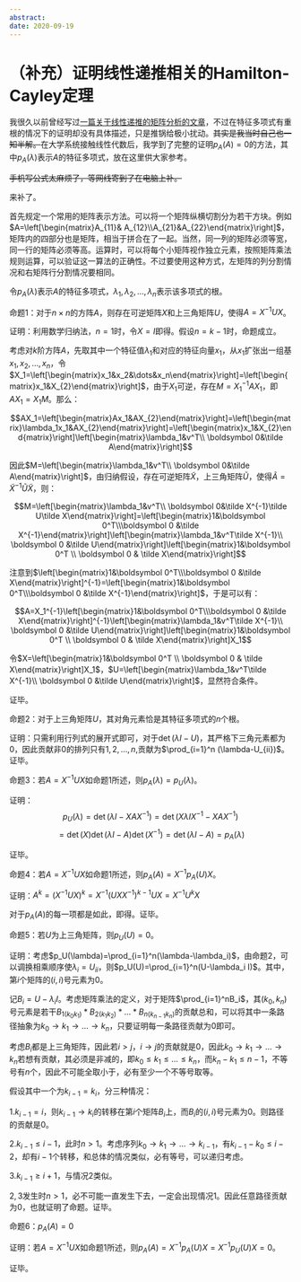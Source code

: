 ```yaml
---
abstract: 
date: 2020-09-19
---
```


# （补充）证明线性递推相关的Hamilton-Cayley定理

我很久以前曾经写过[一篇关于线性递推的矩阵分析的文章](https://www.cnblogs.com/Mr-Spade/p/9832418.html)，不过在特征多项式有重根的情况下的证明却没有具体描述，只是推锅给极小扰动。~~其实是我当时自己也一知半解。~~在大学系统接触线性代数后，我学到了完整的证明$p_A(A)=0$的方法，其中$p_A(\lambda)$表示$A$的特征多项式，放在这里供大家参考。

~~手机写公式太麻烦了，等网线寄到了在电脑上补。~~

来补了。

首先规定一个常用的矩阵表示方法。可以将一个矩阵纵横切割分为若干方块。例如$A=\left[\begin{matrix}A_{11}& A_{12}\\A_{21}&A_{22}\end{matrix}\right]$，矩阵内的四部分也是矩阵，相当于拼合在了一起。当然，同一列的矩阵必须等宽，同一行的矩阵必须等高。运算时，可以将每个小矩阵视作独立元素，按照矩阵乘法规则运算，可以验证这一算法的正确性。不过要使用这种方式，左矩阵的列分割情况和右矩阵行分割情况要相同。

令$p_A(\lambda)$表示$A$的特征多项式，$\lambda_1,\lambda_2,\dots,\lambda_n$表示该多项式的根。

命题$1$：对于$n\times n$的方阵$A$，则存在可逆矩阵$X$和上三角矩阵$U$，使得$A=X^{-1}UX$。

证明：利用数学归纳法，$n=1$时，令$X=I$即得。假设$n=k-1$时，命题成立。

考虑对$k$阶方阵$A$，先取其中一个特征值$\lambda_1$和对应的特征向量$x_1$，从$x_1$扩张出一组基$x_1,x_2,\dots,x_n$，令$X_1=\left[\begin{matrix}x_1&x_2&\dots&x_n\end{matrix}\right]=\left[\begin{matrix}x_1&X_{2}\end{matrix}\right]$，由于$X_1$可逆，存在$M=X_1^{-1}AX_1$，即$AX_1=X_1M$。那么：

$$AX_1=\left[\begin{matrix}Ax_1&AX_{2}\end{matrix}\right]=\left[\begin{matrix}\lambda_1x_1&AX_{2}\end{matrix}\right]=\left[\begin{matrix}x_1&X_{2}\end{matrix}\right]\left[\begin{matrix}\lambda_1&v^T\\ \boldsymbol 0&\tilde A\end{matrix}\right]$$

因此$M=\left[\begin{matrix}\lambda_1&v^T\\ \boldsymbol 0&\tilde A\end{matrix}\right]$，由归纳假设，存在可逆矩阵$\tilde X$，上三角矩阵$\tilde U$，使得$\tilde A=\tilde X^{-1}\tilde U\tilde X$，则：

$$M=\left[\begin{matrix}\lambda_1&v^T\\ \boldsymbol 0&\tilde X^{-1}\tilde U\tilde X\end{matrix}\right]=\left[\begin{matrix}1&\boldsymbol 0^T\\\boldsymbol 0 &\tilde X^{-1}\end{matrix}\right]\left[\begin{matrix}\lambda_1&v^T\tilde X^{-1}\\ \boldsymbol 0 &\tilde U\end{matrix}\right]\left[\begin{matrix}1&\boldsymbol 0^T \\ \boldsymbol 0 & \tilde X\end{matrix}\right]$$

注意到$\left[\begin{matrix}1&\boldsymbol 0^T\\\boldsymbol 0 &\tilde X\end{matrix}\right]^{-1}=\left[\begin{matrix}1&\boldsymbol 0^T\\\boldsymbol 0 &\tilde X^{-1}\end{matrix}\right]$，于是可以有：

$$A=X_1^{-1}\left[\begin{matrix}1&\boldsymbol 0^T\\\boldsymbol 0 &\tilde X\end{matrix}\right]^{-1}\left[\begin{matrix}\lambda_1&v^T\tilde X^{-1}\\ \boldsymbol 0 &\tilde U\end{matrix}\right]\left[\begin{matrix}1&\boldsymbol 0^T \\ \boldsymbol 0 & \tilde X\end{matrix}\right]X_1$$

令$X=\left[\begin{matrix}1&\boldsymbol 0^T \\ \boldsymbol 0 & \tilde X\end{matrix}\right]X_1$，$U=\left[\begin{matrix}\lambda_1&v^T\tilde X^{-1}\\ \boldsymbol 0 &\tilde U\end{matrix}\right]$，显然符合条件。

证毕。

命题$2$：对于上三角矩阵$U$，其对角元素恰是其特征多项式的$n$个根。

证明：只需利用行列式的展开式即可，对于$\det(\lambda I-U)$，其严格下三角元素都为$0$，因此贡献非$0$的排列只有$1,2,\dots,n$,贡献为$\prod_{i=1}^n (\lambda-U_{ii})$。证毕。

命题$3$：若$A=X^{-1}UX$如命题$1$所述，则$p_A(\lambda)=p_U(\lambda)$。

证明：
$$p_U(\lambda)=\det(\lambda I-XAX^{-1})=\det( X\lambda IX^{-1}-XAX^{-1})$$
$$=\det(X)\det(\lambda I-A)\det(X^{-1})=\det(\lambda I-A)=p_A(\lambda)$$


证毕。

命题$4$：若$A=X^{-1}UX$如命题$1$所述，则$p_A(A)=X^{-1}p_A(U)X$。

证明：$A^k=(X^{-1}UX)^k=X^{-1}(UXX^{-1})^{k-1}UX=X^{-1}U^kX$

对于$p_A(A)$的每一项都是如此，即得。证毕。

命题$5$：若$U$为上三角矩阵，则$p_U(U)=0$。

证明：考虑$p_U(\lambda)=\prod_{i=1}^n(\lambda-\lambda_i)$，由命题$2$，可以调换相乘顺序使$\lambda_i=U_{ii}$，则$p_U(U)=\prod_{i=1}^n(U-\lambda_i I)$。其中，第$i$个矩阵的$(i,i)$号元素为$0$。

记$B_i=U-\lambda_i I$。考虑矩阵乘法的定义，对于矩阵$\prod_{i=1}^nB_i$，其$(k_0,k_n)$号元素是若干$B_{1(k_0k_1)}*B_{2(k_1k_2)}*\dots*B_{n(k_{n-1}k_n)}$的贡献总和，可以将其中一条路径抽象为$k_0\to k_1\to\dots \to k_n$，只要证明每一条路径贡献为$0$即可。

考虑$B_i$都是上三角矩阵，因此若$i>j$，$i\to j$的贡献就是$0$，因此$k_0\to k_1\to\dots \to k_n$若想有贡献，其必须是非减的，即$k_0\leq k_1\leq \dots\leq k_n$，而$k_n-k_1\leq n-1$，不等号有$n$个，因此不可能全取小于，必有至少一个不等号取等。

假设其中一个为$k_{i-1}=k_{i}$，分三种情况：

1.$k_{i-1}=i$，则$k_{i-1}\to k_i$的转移在第$i$个矩阵$B_i$上，而$B_i$的$(i,i)$号元素为$0$。则路径的贡献是$0$。

2.$k_{i-1}\leq i-1$，此时$n>1$。考虑序列$k_0\to k_1\to \dots \to k_{i-1}$，有$k_{i-1}-k_0\leq i-2$，却有$i-1$个转移，和总体的情况类似，必有等号，可以递归考虑。

3.$k_{i-1}\geq i+1$，与情况$2$类似。

$2,3$发生时$n>1$，必不可能一直发生下去，一定会出现情况$1$。因此任意路径贡献为$0$，也就证明了命题。证毕。

命题$6$：$p_A(A)=0$

证明：若$A=X^{-1}UX$如命题$1$所述，则$p_A(A)=X^{-1}p_A(U)X=X^{-1}p_U(U)X=0$。

证毕。